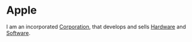 # Apple

I am an incorporated [Corporation](240000000.md), that develops and sells [Hardware](9400000.md) and [Software](9000006.md).